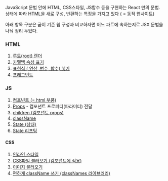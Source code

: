 JavaScript 문법 안에 HTML, CSS스타일, JS함수 등을 구현하는 React 만의 문법.
상태에 따라 HTML을 새로 구성, 반환하는 특징을 가지고 있다 ( = 동적 웹사이트)

아래 항목 구분은 굳이 기존 웹 구성과 비교하자면 어느 파트에 속하는지로 
JSX 문법을 나눠 정리 두었다.
### HTML
1. [루트(root) 렌더](https://github.com/pondsharky/FullStackBootCampTIL/blob/main/%ED%94%84%EB%A1%A0%ED%8A%B8%EC%97%94%EB%93%9C%20(FE)/%ED%8F%B4%EB%8D%94/React/JSX%EB%AC%B8%EB%B2%95/HTML%20(JSX%EB%AC%B8%EB%B2%95)/%EB%A3%A8%ED%8A%B8(root)%20%EB%A0%8C%EB%8D%94.md)
2. [카멜백 속성 표기](https://github.com/pondsharky/FullStackBootCampTIL/blob/main/%ED%94%84%EB%A1%A0%ED%8A%B8%EC%97%94%EB%93%9C%20(FE)/%ED%8F%B4%EB%8D%94/React/JSX%EB%AC%B8%EB%B2%95/HTML%20(JSX%EB%AC%B8%EB%B2%95)/%EC%B9%B4%EB%A9%9C%EB%B0%B1%20%EC%86%8D%EC%84%B1%20%ED%91%9C%EA%B8%B0.md)
3. [표현식 ( 연산, 변수, 함수) 넣기](https://github.com/pondsharky/FullStackBootCampTIL/blob/main/%ED%94%84%EB%A1%A0%ED%8A%B8%EC%97%94%EB%93%9C%20(FE)/%ED%8F%B4%EB%8D%94/React/JSX%EB%AC%B8%EB%B2%95/HTML%20(JSX%EB%AC%B8%EB%B2%95)/%ED%91%9C%ED%98%84%EC%8B%9D%20(%20%EC%97%B0%EC%82%B0%2C%20%EB%B3%80%EC%88%98%2C%20%ED%95%A8%EC%88%98)%20%EB%84%A3%EA%B8%B0.md)
4. [프레그먼트](https://github.com/pondsharky/FullStackBootCampTIL/blob/main/%ED%94%84%EB%A1%A0%ED%8A%B8%EC%97%94%EB%93%9C%20(FE)/%ED%8F%B4%EB%8D%94/React/JSX%EB%AC%B8%EB%B2%95/HTML%20(JSX%EB%AC%B8%EB%B2%95)/%ED%94%84%EB%A0%88%EA%B7%B8%EB%A8%BC%ED%8A%B8.md)
### JS
1. [컴포넌트 (= html 부품)](https://github.com/pondsharky/FullStackBootCampTIL/blob/main/%ED%94%84%EB%A1%A0%ED%8A%B8%EC%97%94%EB%93%9C%20(FE)/%ED%8F%B4%EB%8D%94/React/JSX%EB%AC%B8%EB%B2%95/JS%20(JSX%EB%AC%B8%EB%B2%95)/%EC%BB%B4%ED%8F%AC%EB%84%8C%ED%8A%B8%20(%3D%20html%20%EB%B6%80%ED%92%88).md)
2. [Props](https://github.com/pondsharky/FullStackBootCampTIL/blob/main/%ED%94%84%EB%A1%A0%ED%8A%B8%EC%97%94%EB%93%9C%20(FE)/%ED%8F%B4%EB%8D%94/React/JSX%EB%AC%B8%EB%B2%95/JS%20(JSX%EB%AC%B8%EB%B2%95)/Props.md) - 컴포넌트 프로퍼티(파라미터) 전달
3. [children (컴포넌트 props)](https://github.com/pondsharky/FullStackBootCampTIL/blob/main/%ED%94%84%EB%A1%A0%ED%8A%B8%EC%97%94%EB%93%9C%20(FE)/%ED%8F%B4%EB%8D%94/React/JSX%EB%AC%B8%EB%B2%95/JS%20(JSX%EB%AC%B8%EB%B2%95)/children%20(%EC%BB%B4%ED%8F%AC%EB%84%8C%ED%8A%B8%20props).md)
4. [className](https://github.com/pondsharky/FullStackBootCampTIL/blob/main/%ED%94%84%EB%A1%A0%ED%8A%B8%EC%97%94%EB%93%9C%20(FE)/%ED%8F%B4%EB%8D%94/React/JSX%EB%AC%B8%EB%B2%95/JS%20(JSX%EB%AC%B8%EB%B2%95)/className.md)
5. [State (상태)](https://github.com/pondsharky/FullStackBootCampTIL/blob/main/%ED%94%84%EB%A1%A0%ED%8A%B8%EC%97%94%EB%93%9C%20(FE)/%ED%8F%B4%EB%8D%94/React/JSX%EB%AC%B8%EB%B2%95/JS%20(JSX%EB%AC%B8%EB%B2%95)/State%20(%EC%83%81%ED%83%9C).md)
6. [State 리프팅](https://github.com/pondsharky/FullStackBootCampTIL/blob/main/%ED%94%84%EB%A1%A0%ED%8A%B8%EC%97%94%EB%93%9C%20(FE)/%ED%8F%B4%EB%8D%94/React/JSX%EB%AC%B8%EB%B2%95/JS%20(JSX%EB%AC%B8%EB%B2%95)/State%20%EB%A6%AC%ED%94%84%ED%8C%85.md)

#### CSS
1. [인라인 스타일](https://github.com/pondsharky/FullStackBootCampTIL/blob/main/%ED%94%84%EB%A1%A0%ED%8A%B8%EC%97%94%EB%93%9C%20(FE)/%ED%8F%B4%EB%8D%94/React/JSX%EB%AC%B8%EB%B2%95/CSS%20(JSX%EB%AC%B8%EB%B2%95)/%EC%9D%B8%EB%9D%BC%EC%9D%B8%20%EC%8A%A4%ED%83%80%EC%9D%BC.md)
2. [CSS파일 불러오기 (컴포넌트에 적용)](https://github.com/pondsharky/FullStackBootCampTIL/blob/main/%ED%94%84%EB%A1%A0%ED%8A%B8%EC%97%94%EB%93%9C%20(FE)/%ED%8F%B4%EB%8D%94/React/JSX%EB%AC%B8%EB%B2%95/CSS%20(JSX%EB%AC%B8%EB%B2%95)/CSS%ED%8C%8C%EC%9D%BC%20%EB%B6%88%EB%9F%AC%EC%98%A4%EA%B8%B0%20(%EC%BB%B4%ED%8F%AC%EB%84%8C%ED%8A%B8%EC%97%90%20%EC%A0%81%EC%9A%A9).md)
3. [이미지 불러오기](https://github.com/pondsharky/FullStackBootCampTIL/blob/main/%ED%94%84%EB%A1%A0%ED%8A%B8%EC%97%94%EB%93%9C%20(FE)/%ED%8F%B4%EB%8D%94/React/JSX%EB%AC%B8%EB%B2%95/CSS%20(JSX%EB%AC%B8%EB%B2%95)/%EC%9D%B4%EB%AF%B8%EC%A7%80%20%EB%B6%88%EB%9F%AC%EC%98%A4%EA%B8%B0.md)
4. [편하게 className 쓰기 (classNames 라이브러리)](https://github.com/pondsharky/FullStackBootCampTIL/blob/main/%ED%94%84%EB%A1%A0%ED%8A%B8%EC%97%94%EB%93%9C%20(FE)/%ED%8F%B4%EB%8D%94/React/JSX%EB%AC%B8%EB%B2%95/CSS%20(JSX%EB%AC%B8%EB%B2%95)/%ED%8E%B8%ED%95%98%EA%B2%8C%20className%20%EC%93%B0%EA%B8%B0%20(classNames%20%EB%9D%BC%EC%9D%B4%EB%B8%8C%EB%9F%AC%EB%A6%AC).md)    
